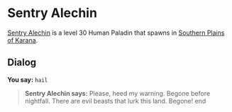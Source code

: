 # Sentry Alechin



[Sentry Alechin](/npc/14036) is a level 30 Human Paladin that spawns in [Southern Plains of Karana](/zone/14).



## Dialog

**You say:** `hail`



>**Sentry Alechin says:** Please, heed my warning.  Begone before nightfall.  There are evil beasts that lurk this land. Begone!
end

